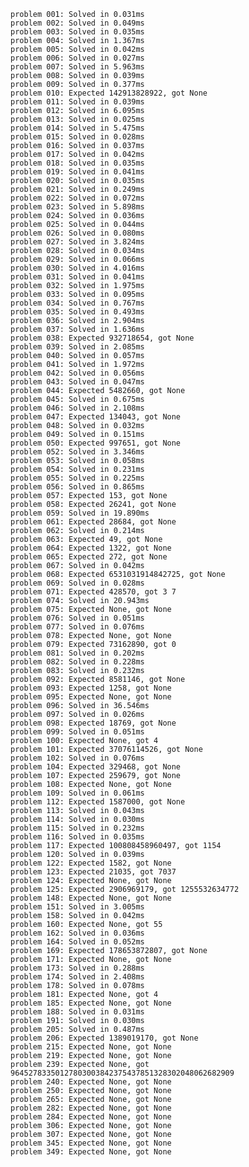     problem 001: Solved in 0.031ms
    problem 002: Solved in 0.049ms
    problem 003: Solved in 0.035ms
    problem 004: Solved in 1.367ms
    problem 005: Solved in 0.042ms
    problem 006: Solved in 0.027ms
    problem 007: Solved in 5.963ms
    problem 008: Solved in 0.039ms
    problem 009: Solved in 0.377ms
    problem 010: Expected 142913828922, got None
    problem 011: Solved in 0.039ms
    problem 012: Solved in 6.095ms
    problem 013: Solved in 0.025ms
    problem 014: Solved in 5.475ms
    problem 015: Solved in 0.028ms
    problem 016: Solved in 0.037ms
    problem 017: Solved in 0.042ms
    problem 018: Solved in 0.035ms
    problem 019: Solved in 0.041ms
    problem 020: Solved in 0.035ms
    problem 021: Solved in 0.249ms
    problem 022: Solved in 0.072ms
    problem 023: Solved in 5.898ms
    problem 024: Solved in 0.036ms
    problem 025: Solved in 0.044ms
    problem 026: Solved in 0.080ms
    problem 027: Solved in 3.824ms
    problem 028: Solved in 0.034ms
    problem 029: Solved in 0.066ms
    problem 030: Solved in 4.016ms
    problem 031: Solved in 0.041ms
    problem 032: Solved in 1.975ms
    problem 033: Solved in 0.095ms
    problem 034: Solved in 0.767ms
    problem 035: Solved in 0.493ms
    problem 036: Solved in 2.904ms
    problem 037: Solved in 1.636ms
    problem 038: Expected 932718654, got None
    problem 039: Solved in 2.085ms
    problem 040: Solved in 0.057ms
    problem 041: Solved in 1.972ms
    problem 042: Solved in 0.056ms
    problem 043: Solved in 0.047ms
    problem 044: Expected 5482660, got None
    problem 045: Solved in 0.675ms
    problem 046: Solved in 2.108ms
    problem 047: Expected 134043, got None
    problem 048: Solved in 0.032ms
    problem 049: Solved in 0.151ms
    problem 050: Expected 997651, got None
    problem 052: Solved in 3.346ms
    problem 053: Solved in 0.058ms
    problem 054: Solved in 0.231ms
    problem 055: Solved in 0.225ms
    problem 056: Solved in 0.865ms
    problem 057: Expected 153, got None
    problem 058: Expected 26241, got None
    problem 059: Solved in 19.890ms
    problem 061: Expected 28684, got None
    problem 062: Solved in 0.214ms
    problem 063: Expected 49, got None
    problem 064: Expected 1322, got None
    problem 065: Expected 272, got None
    problem 067: Solved in 0.042ms
    problem 068: Expected 6531031914842725, got None
    problem 069: Solved in 0.028ms
    problem 071: Expected 428570, got 3 7
    problem 074: Solved in 20.943ms
    problem 075: Expected None, got None
    problem 076: Solved in 0.051ms
    problem 077: Solved in 0.076ms
    problem 078: Expected None, got None
    problem 079: Expected 73162890, got 0
    problem 081: Solved in 0.202ms
    problem 082: Solved in 0.228ms
    problem 083: Solved in 0.232ms
    problem 092: Expected 8581146, got None
    problem 093: Expected 1258, got None
    problem 095: Expected None, got None
    problem 096: Solved in 36.546ms
    problem 097: Solved in 0.026ms
    problem 098: Expected 18769, got None
    problem 099: Solved in 0.051ms
    problem 100: Expected None, got 4
    problem 101: Expected 37076114526, got None
    problem 102: Solved in 0.076ms
    problem 104: Expected 329468, got None
    problem 107: Expected 259679, got None
    problem 108: Expected None, got None
    problem 109: Solved in 0.061ms
    problem 112: Expected 1587000, got None
    problem 113: Solved in 0.043ms
    problem 114: Solved in 0.030ms
    problem 115: Solved in 0.232ms
    problem 116: Solved in 0.035ms
    problem 117: Expected 100808458960497, got 1154
    problem 120: Solved in 0.039ms
    problem 122: Expected 1582, got None
    problem 123: Expected 21035, got 7037
    problem 124: Expected None, got None
    problem 125: Expected 2906969179, got 1255532634772
    problem 148: Expected None, got None
    problem 151: Solved in 3.005ms
    problem 158: Solved in 0.042ms
    problem 160: Expected None, got 55
    problem 162: Solved in 0.036ms
    problem 164: Solved in 0.052ms
    problem 169: Expected 178653872807, got None
    problem 171: Expected None, got None
    problem 173: Solved in 0.288ms
    problem 174: Solved in 2.408ms
    problem 178: Solved in 0.078ms
    problem 181: Expected None, got 4
    problem 185: Expected None, got None
    problem 188: Solved in 0.031ms
    problem 191: Solved in 0.030ms
    problem 205: Solved in 0.487ms
    problem 206: Expected 1389019170, got None
    problem 215: Expected None, got None
    problem 219: Expected None, got None
    problem 239: Expected None, got 96452783350127803003842375437851328302048062682909
    problem 240: Expected None, got None
    problem 250: Expected None, got None
    problem 265: Expected None, got None
    problem 282: Expected None, got None
    problem 284: Expected None, got None
    problem 306: Expected None, got None
    problem 307: Expected None, got None
    problem 345: Expected None, got None
    problem 349: Expected None, got None
